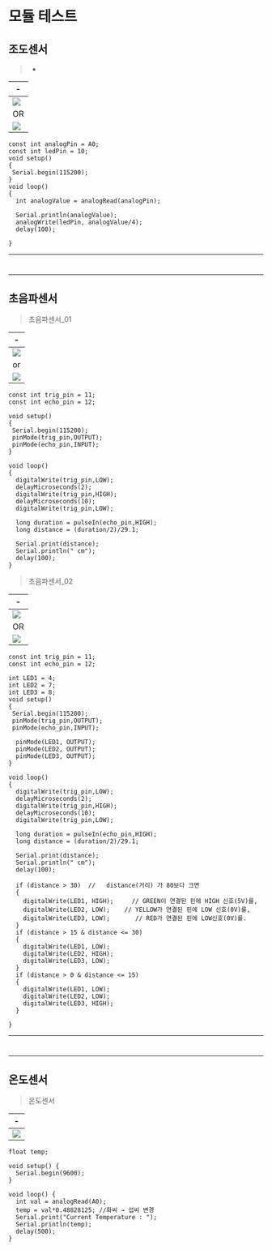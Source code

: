 # 모듈 테스트

조도센서
---
> - <br>

|-|
|-|
|<img  src="./IMG/1.png" />|
|OR|
|<img  src="./IMG/1-2.png" />|

```
const int analogPin = A0;
const int ledPin = 10;
void setup()
{
 Serial.begin(115200);
}
void loop()
{
  int analogValue = analogRead(analogPin);
  
  Serial.println(analogValue);
  analogWrite(ledPin, analogValue/4);
  delay(100);

}
```

---
#
---


초음파센서
---
> 초음파센서_01 <br>

|-|
|-|
|<img src="./IMG/2.png" />|
|or|
|<img src="./IMG/2-1.png" />|

```
const int trig_pin = 11;
const int echo_pin = 12;

void setup()
{
 Serial.begin(115200);
 pinMode(trig_pin,OUTPUT);
 pinMode(echo_pin,INPUT);
}

void loop()
{
  digitalWrite(trig_pin,LOW);
  delayMicroseconds(2);
  digitalWrite(trig_pin,HIGH);
  delayMicroseconds(10);
  digitalWrite(trig_pin,LOW);

  long duration = pulseIn(echo_pin,HIGH);
  long distance = (duration/2)/29.1;

  Serial.print(distance);
  Serial.println(" cm");
  delay(100);
}
```


> 초음파센서_02<br>

|-|
|-|
|<img src="./IMG/3.png" />|
|OR|
|<img src="./IMG/3-1.png" />|

```
const int trig_pin = 11;
const int echo_pin = 12;

int LED1 = 4;       
int LED2 = 7;     
int LED3 = 8;
void setup()
{
 Serial.begin(115200);
 pinMode(trig_pin,OUTPUT);
 pinMode(echo_pin,INPUT);

  pinMode(LED1, OUTPUT);     
  pinMode(LED2, OUTPUT);
  pinMode(LED3, OUTPUT);
}

void loop()
{
  digitalWrite(trig_pin,LOW);
  delayMicroseconds(2);
  digitalWrite(trig_pin,HIGH);
  delayMicroseconds(10);
  digitalWrite(trig_pin,LOW);

  long duration = pulseIn(echo_pin,HIGH);
  long distance = (duration/2)/29.1;

  Serial.print(distance);
  Serial.println(" cm");
  delay(100);

  if (distance > 30)  //   distance(거리) 가 80보다 크면
  {
    digitalWrite(LED1, HIGH);     // GREEN이 연결된 핀에 HIGH 신호(5V)를,
    digitalWrite(LED2, LOW);    // YELLOW가 연결된 핀에 LOW 신호(0V)를,
    digitalWrite(LED3, LOW);       // RED가 연결된 핀에 LOW신호(0V)를.
  }
  if (distance > 15 & distance <= 30)  
  {
    digitalWrite(LED1, LOW);   
    digitalWrite(LED2, HIGH);
    digitalWrite(LED3, LOW);
  }
  if (distance > 0 & distance <= 15)
  {
    digitalWrite(LED1, LOW);
    digitalWrite(LED2, LOW);
    digitalWrite(LED3, HIGH);
  }

}
```

---
#
---

온도센서
---
> 온도센서 <br>

|-|
|-|
|<img src="./IMG/4.png" />|

```
float temp;
 
void setup() {
  Serial.begin(9600);
}
 
void loop() {
  int val = analogRead(A0);
  temp = val*0.48828125; //화씨 → 섭씨 변경
  Serial.print("Current Temperature : ");
  Serial.println(temp);
  delay(500);
}

```
